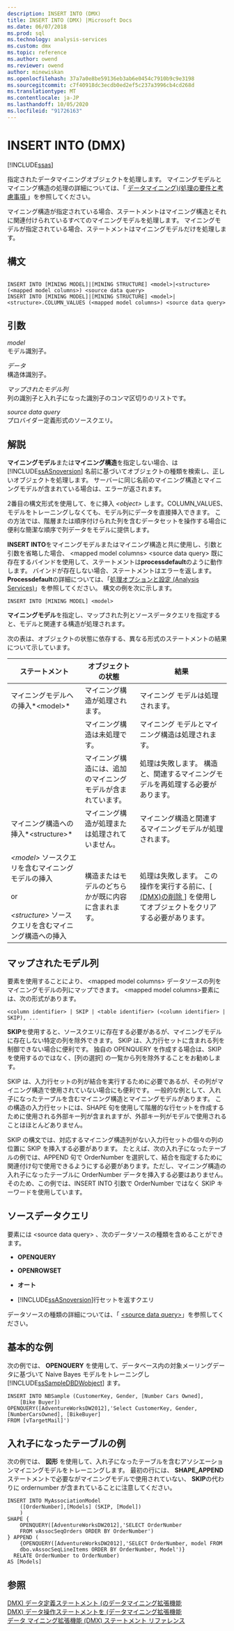 ```yaml
---
description: INSERT INTO (DMX)
title: INSERT INTO (DMX) |Microsoft Docs
ms.date: 06/07/2018
ms.prod: sql
ms.technology: analysis-services
ms.custom: dmx
ms.topic: reference
ms.author: owend
ms.reviewer: owend
author: minewiskan
ms.openlocfilehash: 37a7a0e8be59136eb3ab6e0454c7910b9c9e3198
ms.sourcegitcommit: c7f40918dc3ecdb0ed2ef5c237a3996cb4cd268d
ms.translationtype: MT
ms.contentlocale: ja-JP
ms.lasthandoff: 10/05/2020
ms.locfileid: "91726163"
---
```

# <a name="insert-into-dmx"></a>INSERT INTO (DMX)
[!INCLUDE[ssas](../includes/applies-to-version/ssas.md)]

  指定されたデータマイニングオブジェクトを処理します。 マイニングモデルとマイニング構造の処理の詳細については、「 [データマイニング&#41;&#40;処理の要件と考慮事項 ](/analysis-services/data-mining/processing-requirements-and-considerations-data-mining)」を参照してください。  
  
 マイニング構造が指定されている場合、ステートメントはマイニング構造とそれに関連付けられているすべてのマイニングモデルを処理します。 マイニングモデルが指定されている場合、ステートメントはマイニングモデルだけを処理します。  
  
## <a name="syntax"></a>構文  
  
```  
  
INSERT INTO [MINING MODEL]|[MINING STRUCTURE] <model>|<structure> (<mapped model columns>) <source data query>  
INSERT INTO [MINING MODEL]|[MINING STRUCTURE] <model>|<structure>.COLUMN_VALUES (<mapped model columns>) <source data query>  
```  
  
## <a name="arguments"></a>引数  
 *model*  
 モデル識別子。  
  
 *データ*  
 構造体識別子。  
  
 *マップされたモデル列*  
 列の識別子と入れ子になった識別子のコンマ区切りのリストです。  
  
 *source data query*  
 プロバイダー定義形式のソースクエリ。  
  
## <a name="remarks"></a>解説  
 **マイニングモデル**または**マイニング構造**を指定しない場合、は [!INCLUDE[ssASnoversion](../includes/ssasnoversion-md.md)] 名前に基づいてオブジェクトの種類を検索し、正しいオブジェクトを処理します。 サーバーに同じ名前のマイニング構造とマイニングモデルが含まれている場合は、エラーが返されます。  
  
 2番目の構文形式を使用して、をに挿入 *\<object>* します。COLUMN_VALUES、モデルをトレーニングしなくても、モデル列にデータを直接挿入できます。 この方法では、階層または順序付けられた列を含むデータセットを操作する場合に便利な簡潔な順序で列データをモデルに提供します。  
  
 **INSERT INTO**をマイニングモデルまたはマイニング構造と共に使用し、引数と引数を省略した場合、 \<mapped model columns> \<source data query> 既に存在するバインドを使用して、ステートメントは**processdefault**のように動作します。 バインドが存在しない場合、ステートメントはエラーを返します。 **Processdefault**の詳細については、「[処理オプションと設定 &#40;Analysis Services&#41;](/analysis-services/multidimensional-models/processing-options-and-settings-analysis-services)」を参照してください。 構文の例を次に示します。  
  
```  
INSERT INTO [MINING MODEL] <model>  
```  
  
 **マイニングモデル**を指定し、マップされた列とソースデータクエリを指定すると、モデルと関連する構造が処理されます。  
  
 次の表は、オブジェクトの状態に依存する、異なる形式のステートメントの結果について示しています。  
  
|ステートメント|オブジェクトの状態|結果|  
|---------------|----------------------|------------|  
|マイニングモデルへの挿入*\<model>*|マイニング構造が処理されます。|マイニング モデルは処理されます。|  
||マイニング構造は未処理です。|マイニング モデルとマイニング構造は処理されます。|  
||マイニング構造には、追加のマイニングモデルが含まれています。|処理は失敗します。 構造と、関連するマイニングモデルを再処理する必要があります。|  
|マイニング構造への挿入*\<structure>*|マイニング構造が処理または処理されていません。|マイニング構造と関連するマイニングモデルが処理されます。|  
|*\<model>* ソースクエリを含むマイニングモデルの挿入<br /><br /> or<br /><br /> *\<structure>* ソースクエリを含むマイニング構造への挿入|構造またはモデルのどちらかが既に内容に含まれます。|処理は失敗します。 この操作を実行する前に、[ [&#40;DMX&#41;の削除 ](../dmx/delete-dmx.md)] を使用してオブジェクトをクリアする必要があります。|  
  
## <a name="mapped-model-columns"></a>マップされたモデル列  
 要素を使用することにより、 \<mapped model columns> データソースの列をマイニングモデルの列にマップできます。 \<mapped model columns>要素には、次の形式があります。  
  
```  
<column identifier> | SKIP | <table identifier> (<column identifier> | SKIP), ...  
```  
  
 **SKIP**を使用すると、ソースクエリに存在する必要があるが、マイニングモデルに存在しない特定の列を除外できます。 SKIP は、入力行セットに含まれる列を制御できない場合に便利です。 独自の OPENQUERY を作成する場合は、SKIP を使用するのではなく、[列の選択] の一覧から列を除外することをお勧めします。  
  
 SKIP は、入力行セットの列が結合を実行するために必要であるが、その列がマイニング構造で使用されていない場合にも便利です。 一般的な例として、入れ子になったテーブルを含むマイニング構造とマイニングモデルがあります。 この構造の入力行セットには、SHAPE 句を使用して階層的な行セットを作成するために使用される外部キー列が含まれますが、外部キー列がモデルで使用されることはほとんどありません。  
  
 SKIP の構文では、対応するマイニング構造列がない入力行セットの個々の列の位置に SKIP を挿入する必要があります。 たとえば、次の入れ子になったテーブルの例では、APPEND 句で OrderNumber を選択して、結合を指定するために関連付け句で使用できるようにする必要があります。ただし、マイニング構造の入れ子になったテーブルに OrderNumber データを挿入する必要はありません。 そのため、この例では、INSERT INTO 引数で OrderNumber ではなく SKIP キーワードを使用しています。  
  
## <a name="source-data-query"></a>ソースデータクエリ  
 要素には \<source data query> 、次のデータソースの種類を含めることができます。  
  
-   **OPENQUERY**  
  
-   **OPENROWSET**  
  
-   **オート**  
  
-   [!INCLUDE[ssASnoversion](../includes/ssasnoversion-md.md)]行セットを返すクエリ  
  
 データソースの種類の詳細については、「 [&#60;source data query&#62;](../dmx/source-data-query.md)」を参照してください。  
  
## <a name="basic-example"></a>基本的な例  
 次の例では、 **OPENQUERY** を使用して、データベース内の対象メーリングデータに基づいて Naive Bayes モデルをトレーニングし [!INCLUDE[ssSampleDBDWobject](../includes/sssampledbdwobject-md.md)] ます。  
  
```  
INSERT INTO NBSample (CustomerKey, Gender, [Number Cars Owned],  
    [Bike Buyer])  
OPENQUERY([AdventureWorksDW2012],'Select CustomerKey, Gender, [NumberCarsOwned], [BikeBuyer]   
FROM [vTargetMail]')  
```  
  
## <a name="nested-table-example"></a>入れ子になったテーブルの例  
 次の例では、 **図形** を使用して、入れ子になったテーブルを含むアソシエーションマイニングモデルをトレーニングします。 最初の行には、 **SHAPE_APPEND**ステートメントで必要ながマイニングモデルで使用されていない、 **SKIP**の代わりに ordernumber が含まれていることに注意してください。  
  
```  
INSERT INTO MyAssociationModel  
    ([OrderNumber],[Models] (SKIP, [Model])  
    )  
SHAPE {  
    OPENQUERY([AdventureWorksDW2012],'SELECT OrderNumber  
    FROM vAssocSeqOrders ORDER BY OrderNumber')  
} APPEND (  
    {OPENQUERY([AdventureWorksDW2012],'SELECT OrderNumber, model FROM   
    dbo.vAssocSeqLineItems ORDER BY OrderNumber, Model')}  
  RELATE OrderNumber to OrderNumber)   
AS [Models]  
```  
  
## <a name="see-also"></a>参照  
 [DMX&#41; データ定義ステートメント &#40;のデータマイニング拡張機能](../dmx/dmx-statements-data-definition.md)   
 [DMX&#41; データ操作ステートメントを &#40;データマイニング拡張機能](../dmx/dmx-statements-data-manipulation.md)   
 [データ マイニング拡張機能 &#40;DMX&#41; ステートメント リファレンス](../dmx/data-mining-extensions-dmx-statements.md)  
  
